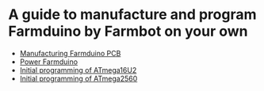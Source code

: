 # A guide to manufacture and program Farmduino by Farmbot on your own
* [Manufacturing Farmduino PCB](/guides/pcb-manufacturing/readme.md)
* [Power Farmduino](/farmduino-setup.md)
* [Initial programming of ATmega16U2](/guides/atmega16u2/readme.md)
* [Initial programming of ATmega2560](/guides/atmega2560/readme.md)